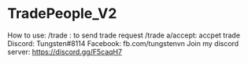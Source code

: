 # TradePeople_V2
How to use:
/trade <name> : to send trade request
/trade a/accept: accpet trade
Discord: Tungsten#8114
Facebook: fb.com/tungstenvn
Join my discord server: https://discord.gg/F5caqH7
